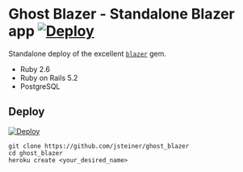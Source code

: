 # Ghost Blazer - Standalone Blazer app [![Deploy](https://www.herokucdn.com/deploy/button.svg)](https://heroku.com/deploy?template=https://github.com/jsteiner/ghost_blazer)

Standalone deploy of the excellent [`blazer`](https://github.com/ankane/blazer) gem.

* Ruby 2.6
* Ruby on Rails 5.2
* PostgreSQL

## Deploy

[![Deploy](https://www.herokucdn.com/deploy/button.svg)](https://heroku.com/deploy?template=https://github.com/jsteiner/ghost_blazer)

```
git clone https://github.com/jsteiner/ghost_blazer
cd ghost_blazer
heroku create <your_desired_name>
```
